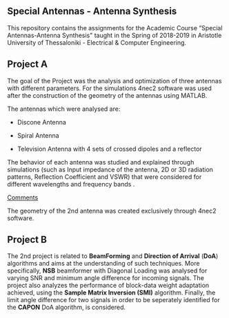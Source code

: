 

## Special Antennas - Antenna Synthesis



This repository contains the assignments for the Academic Course “Special Antennas-Antenna Synthesis" taught in the Spring of 2018-2019 in Aristotle University of Thessaloniki - Electrical & Computer Engineering.

 

## Project A

The goal of the Project was the analysis and optimization of three antennas with different parameters. For the simulations 4nec2 software was used after the construction of the geometry of the antennas using MATLAB.  

The antennas which were analysed are: 

* Discone Antenna 

* Spiral Antenna 
*  Television Antenna with 4 sets of crossed dipoles and a reflector

The behavior of each antenna was studied and explained through simulations (such as Input impedance of the antenna, 2D or 3D radiation patterns, Reflection Coefficient and VSWR) that were considered for different wavelengths and frequency bands .

<u>Comments</u>

The geometry of the 2nd antenna was created  exclusively through 4nec2 software. 



##  Project B

The 2nd project is related to **BeamForming** and **Direction of Arrival** (**DoA**) algorithms and aims at the understanding of such techniques. More specifically, **NSB** beamformer with Diagonal Loading was analysed for varying SNR and minimum angle difference for incoming signals. The project also analyzes the performance of block-data weight adaptation achieved, using the **Sample Matrix Inversion (SMI)** algorithm. Finally, the limit angle difference for two signals in order to be seperately identified for the **CAPON** DoA algorithm, is considered. 






